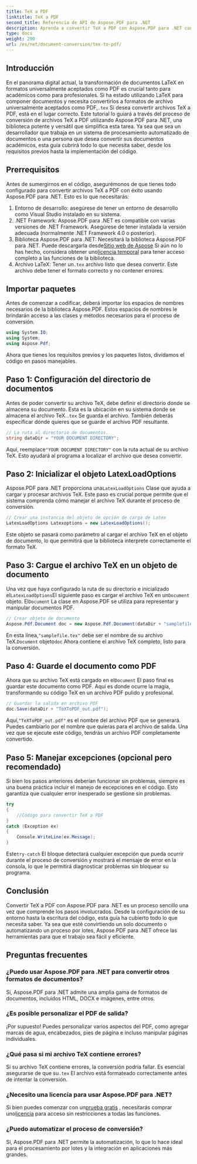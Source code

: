 ```yaml
---
title: TeX a PDF
linktitle: TeX a PDF
second_title: Referencia de API de Aspose.PDF para .NET
description: Aprenda a convertir TeX a PDF con Aspose.PDF para .NET con esta guía detallada paso a paso. Perfecta para desarrolladores y profesionales de la documentación.
type: docs
weight: 290
url: /es/net/document-conversion/tex-to-pdf/
---
```

## Introducción

En el panorama digital actual, la transformación de documentos LaTeX en formatos universalmente aceptados como PDF es crucial tanto para académicos como para profesionales. Si ha estado utilizando LaTeX para componer documentos y necesita convertirlos a formatos de archivo universalmente aceptados como PDF,`.tex` Si desea convertir archivos TeX a PDF, está en el lugar correcto. Este tutorial lo guiará a través del proceso de conversión de archivos TeX a PDF utilizando Aspose.PDF para .NET, una biblioteca potente y versátil que simplifica esta tarea. Ya sea que sea un desarrollador que trabaja en un sistema de procesamiento automatizado de documentos o una persona que desea convertir sus documentos académicos, esta guía cubrirá todo lo que necesita saber, desde los requisitos previos hasta la implementación del código.

## Prerrequisitos

Antes de sumergirnos en el código, asegurémonos de que tienes todo configurado para convertir archivos TeX a PDF con éxito usando Aspose.PDF para .NET. Esto es lo que necesitarás:

1. Entorno de desarrollo: asegúrese de tener un entorno de desarrollo como Visual Studio instalado en su sistema.
2. .NET Framework: Aspose.PDF para .NET es compatible con varias versiones de .NET Framework. Asegúrese de tener instalada la versión adecuada (normalmente .NET Framework 4.0 o posterior).
3.  Biblioteca Aspose.PDF para .NET: Necesitará la biblioteca Aspose.PDF para .NET. Puede descargarla desde[Sitio web de Aspose](https://releases.aspose.com/pdf/net/) Si aún no lo has hecho, considera obtener uno[licencia temporal](https://purchase.aspose.com/temporary-license/) para tener acceso completo a las funciones de la biblioteca.
4.  Archivo LaTeX: Tener un`.tex` archivo listo que desea convertir. Este archivo debe tener el formato correcto y no contener errores.

## Importar paquetes

Antes de comenzar a codificar, deberá importar los espacios de nombres necesarios de la biblioteca Aspose.PDF. Estos espacios de nombres le brindarán acceso a las clases y métodos necesarios para el proceso de conversión.

```csharp
using System.IO;
using System;
using Aspose.Pdf;
```

Ahora que tienes los requisitos previos y los paquetes listos, dividamos el código en pasos manejables.

## Paso 1: Configuración del directorio de documentos

Antes de poder convertir su archivo TeX, debe definir el directorio donde se almacena su documento. Esta es la ubicación en su sistema donde se almacena el archivo TeX.`.tex` Se guarda el archivo. También deberás especificar dónde quieres que se guarde el archivo PDF resultante.

```csharp
// La ruta al directorio de documentos.
string dataDir = "YOUR DOCUMENT DIRECTORY";
```

 Aquí, reemplace`"YOUR DOCUMENT DIRECTORY"` con la ruta actual de su archivo TeX. Esto ayudará al programa a localizar el archivo que desea convertir.

## Paso 2: Inicializar el objeto LatexLoadOptions

 Aspose.PDF para .NET proporciona una`LatexLoadOptions` Clase que ayuda a cargar y procesar archivos TeX. Este paso es crucial porque permite que el sistema comprenda cómo manejar el archivo TeX durante el proceso de conversión.

```csharp
// Crear una instancia del objeto de opción de carga de Latex
LatexLoadOptions Latexoptions = new LatexLoadOptions();
```

Este objeto se pasará como parámetro al cargar el archivo TeX en el objeto de documento, lo que permitirá que la biblioteca interprete correctamente el formato TeX.

## Paso 3: Cargue el archivo TeX en un objeto de documento

 Una vez que haya configurado la ruta de su directorio e inicializado el`LatexLoadOptions`El siguiente paso es cargar el archivo TeX en un`Document` objeto. El`Document` La clase en Aspose.PDF se utiliza para representar y manipular documentos PDF. 

```csharp
// Crear objeto de documento
Aspose.Pdf.Document doc = new Aspose.Pdf.Document(dataDir + "samplefile.tex", Latexoptions);
```

 En esta línea,`"samplefile.tex"` debe ser el nombre de su archivo TeX.`Document` objeto`doc` Ahora contiene el archivo TeX completo, listo para la conversión.

## Paso 4: Guarde el documento como PDF

 Ahora que su archivo TeX está cargado en el`Document` El paso final es guardar este documento como PDF. Aquí es donde ocurre la magia, transformando su código TeX en un archivo PDF pulido y profesional.

```csharp
// Guardar la salida en archivo PDF
doc.Save(dataDir + "TeXToPDF_out.pdf");
```

 Aquí,`"TeXToPDF_out.pdf"` es el nombre del archivo PDF que se generará. Puedes cambiarlo por el nombre que quieras para el archivo de salida. Una vez que se ejecute este código, tendrás un archivo PDF completamente convertido.

## Paso 5: Manejar excepciones (opcional pero recomendado)

Si bien los pasos anteriores deberían funcionar sin problemas, siempre es una buena práctica incluir el manejo de excepciones en el código. Esto garantiza que cualquier error inesperado se gestione sin problemas.

```csharp
try
{
    //Código para convertir TeX a PDF
}
catch (Exception ex)
{
    Console.WriteLine(ex.Message);
}
```

 Este`try-catch` El bloque detectará cualquier excepción que pueda ocurrir durante el proceso de conversión y mostrará el mensaje de error en la consola, lo que le permitirá diagnosticar problemas sin bloquear su programa.

## Conclusión

Convertir TeX a PDF con Aspose.PDF para .NET es un proceso sencillo una vez que comprende los pasos involucrados. Desde la configuración de su entorno hasta la escritura del código, esta guía ha cubierto todo lo que necesita saber. Ya sea que esté convirtiendo un solo documento o automatizando un proceso por lotes, Aspose.PDF para .NET ofrece las herramientas para que el trabajo sea fácil y eficiente.

## Preguntas frecuentes

### ¿Puedo usar Aspose.PDF para .NET para convertir otros formatos de documentos?
Sí, Aspose.PDF para .NET admite una amplia gama de formatos de documentos, incluidos HTML, DOCX e imágenes, entre otros.

### ¿Es posible personalizar el PDF de salida?
¡Por supuesto! Puedes personalizar varios aspectos del PDF, como agregar marcas de agua, encabezados, pies de página e incluso manipular páginas individuales.

### ¿Qué pasa si mi archivo TeX contiene errores?
 Si su archivo TeX contiene errores, la conversión podría fallar. Es esencial asegurarse de que su`.tex` El archivo está formateado correctamente antes de intentar la conversión.

### ¿Necesito una licencia para usar Aspose.PDF para .NET?
 Si bien puedes comenzar con un[prueba gratis](https://releases.aspose.com/) , necesitarás comprar uno[licencia](https://purchase.aspose.com/buy) para acceso sin restricciones a todas las funciones.

### ¿Puedo automatizar el proceso de conversión?
Sí, Aspose.PDF para .NET permite la automatización, lo que lo hace ideal para el procesamiento por lotes y la integración en aplicaciones más grandes.